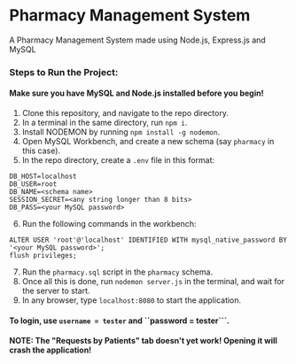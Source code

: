 # Pharmacy Management System
A Pharmacy Management System made using Node.js, Express.js and MySQL

### Steps to Run the Project:
#### Make sure you have MySQL and Node.js installed before you begin!

1. Clone this repository, and navigate to the repo directory.
2. In a terminal in the same directory, run ```npm i```.
3. Install NODEMON by running ```npm install -g nodemon```.
4. Open MySQL Workbench, and create a new schema (say ```pharmacy``` in this case).
5. In the repo directory, create a ```.env``` file in this format:
```
DB_HOST=localhost
DB_USER=root
DB_NAME=<schema name>
SESSION_SECRET=<any string longer than 8 bits>
DB_PASS=<your MySQL password>
```
6. Run the following commands in the workbench:
```
ALTER USER 'root'@'localhost' IDENTIFIED WITH mysql_native_password BY '<your MySQL password>';
flush privileges;
```
7. Run the ```pharmacy.sql``` script in the ```pharmacy``` schema.
8. Once all this is done, run ```nodemon server.js``` in the terminal, and wait for the server to start.
9. In any browser, type ```localhost:8080``` to start the application.

#### To login, use ```username = tester``` and ``password = tester```.
#### NOTE: The "Requests by Patients" tab doesn't yet work! Opening it will crash the application!
